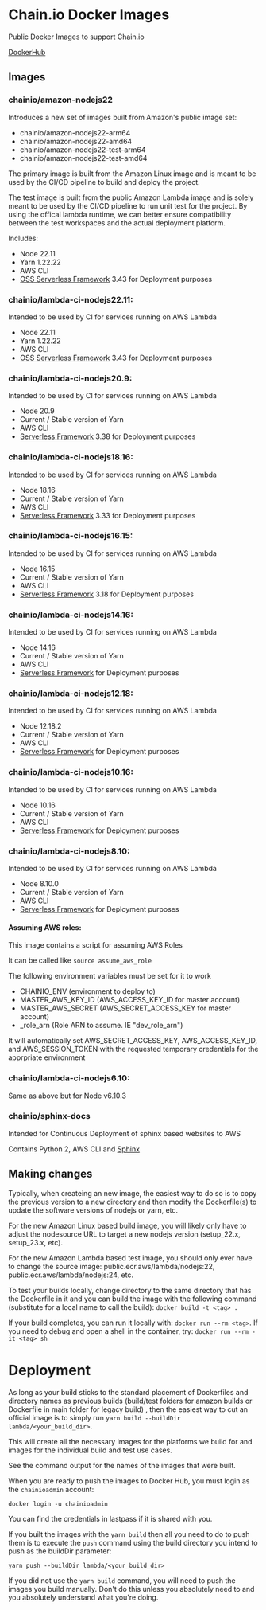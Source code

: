 # Chain.io Docker Images

Public Docker Images to support Chain.io

[DockerHub](https://hub.docker.com/r/chainio)

## Images

### chainio/amazon-nodejs22
Introduces a new set of images built from Amazon's public image set:

- chainio/amazon-nodejs22-arm64
- chainio/amazon-nodejs22-amd64
- chainio/amazon-nodejs22-test-arm64
- chainio/amazon-nodejs22-test-amd64

The primary image is built from the Amazon Linux image and is meant to be used by the CI/CD pipeline
to build and deploy the project.

The test image is built from the public Amazon Lambda image and is solely meant to be used by the CI/CD pipeline
to run unit test for the project.  By using the offical lambda runtime, we can better ensure compatibility
between the test workspaces and the actual deployment platform.

Includes:
- Node 22.11
- Yarn 1.22.22
- AWS CLI
- [OSS Serverless Framework](https://github.com/oss-serverless/serverless) 3.43 for Deployment purposes

### chainio/lambda-ci-nodejs22.11:

Intended to be used by CI for services running on AWS Lambda

- Node 22.11
- Yarn 1.22.22
- AWS CLI
- [OSS Serverless Framework](https://github.com/oss-serverless/serverless) 3.43 for Deployment purposes

### chainio/lambda-ci-nodejs20.9:

Intended to be used by CI for services running on AWS Lambda

- Node 20.9
- Current / Stable version of Yarn
- AWS CLI
- [Serverless Framework](https://serverless.com/) 3.38 for Deployment purposes

### chainio/lambda-ci-nodejs18.16:

Intended to be used by CI for services running on AWS Lambda

- Node 18.16
- Current / Stable version of Yarn
- AWS CLI
- [Serverless Framework](https://serverless.com/) 3.33 for Deployment purposes

### chainio/lambda-ci-nodejs16.15:

Intended to be used by CI for services running on AWS Lambda

- Node 16.15
- Current / Stable version of Yarn
- AWS CLI
- [Serverless Framework](https://serverless.com/) 3.18 for Deployment purposes

### chainio/lambda-ci-nodejs14.16:

Intended to be used by CI for services running on AWS Lambda

- Node 14.16
- Current / Stable version of Yarn
- AWS CLI
- [Serverless Framework](https://serverless.com/) for Deployment purposes

### chainio/lambda-ci-nodejs12.18:

Intended to be used by CI for services running on AWS Lambda

- Node 12.18.2
- Current / Stable version of Yarn
- AWS CLI
- [Serverless Framework](https://serverless.com/) for Deployment purposes

### chainio/lambda-ci-nodejs10.16:

Intended to be used by CI for services running on AWS Lambda

- Node 10.16
- Current / Stable version of Yarn
- AWS CLI
- [Serverless Framework](https://serverless.com/) for Deployment purposes


### chainio/lambda-ci-nodejs8.10:

Intended to be used by CI for services running on AWS Lambda

- Node 8.10.0
- Current / Stable version of Yarn
- AWS CLI
- [Serverless Framework](https://serverless.com/) for Deployment purposes

#### Assuming AWS roles:

This image contains a script for assuming AWS Roles

It can be called like `source assume_aws_role`

The following environment variables must be set for it to work

- CHAINIO_ENV (environment to deploy to)
- MASTER_AWS_KEY_ID (AWS_ACCESS_KEY_ID for master account)
- MASTER_AWS_SECRET (AWS_SECRET_ACCESS_KEY for master account)
- <environment>_role_arn (Role ARN to assume.  IE "dev_role_arn")

It will automatically set AWS_SECRET_ACCESS_KEY, AWS_ACCESS_KEY_ID, and AWS_SESSION_TOKEN with the requested temporary credentials for the apprpriate environment

### chainio/lambda-ci-nodejs6.10:

Same as above but for Node v6.10.3

### chainio/sphinx-docs

Intended for Continuous Deployment of sphinx based websites to AWS

Contains Python 2, AWS CLI and [Sphinx](http://www.sphinx-doc.org/en/stable/)

## Making changes

Typically, when createing an new image, the easiest way to do so is to copy the previous version
to a new directory and then modify the Dockerfile(s) to update the software versions of nodejs or
yarn, etc.

For the new Amazon Linux based build image, you will likely only have to adjust the nodesource URL to
target a new nodejs version (setup_22.x, setup_23.x, etc).

For the new Amazon Lambda based test image, you should only ever have to change the source image:
public.ecr.aws/lambda/nodejs:22, public.ecr.aws/lambda/nodejs:24, etc.

To test your builds locally, change directory to the same directory that has the Dockerfile in it
and you can build the image with the following command (substitute <tag> for a local name to call the build):
`docker build -t <tag> .`

If your build completes, you can run it locally with: `docker run --rm <tag>`.
If you need to debug and open a shell in the container, try: `docker run --rm -it <tag> sh`

# Deployment

As long as your build sticks to the standard placement of Dockerfiles and directory names
as previous builds (build/test folders for amazon builds or Dockerfile in main folder for legacy build) ,
then the easiest way to cut an official image is to simply run `yarn build --buildDir lambda/<your_build_dir>`.

This will create all the necessary images for the platforms we build for and images for the individual
build and test use cases.

See the command output for the names of the images that were built.

When you are ready to push the images to Docker Hub, you must login as the `chainioadmin` account:

`docker login -u chainioadmin`

You can find the credentials in lastpass if it is shared with you.

If you built the images with the `yarn build` then all you need to do to push them is to execute
the `push` command using the build directory you intend to push as the buildDir parameter:

`yarn push --buildDir lambda/<your_build_dir>`

If you did not use the `yarn build` command, you will need to push the images you build manually.
Don't do this unless you absolutely need to and you absolutely understand what you're doing.
